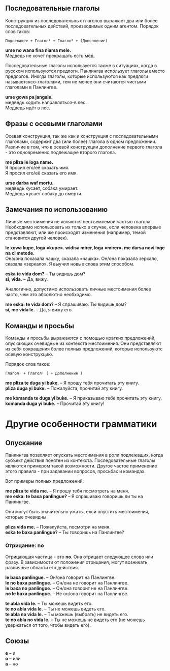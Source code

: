 ## Последовательные глаголы

Конструкция из последовательных глаголов выражает два или более последовательных действий, производимых одним агентом. Порядок слов таков:

    Подлежащее + Глагол¹ + Глагол² + (Дополнение)

**urse no wana fina niama mele.**  
Медведь не хочет прекращать есть мёд.

Последовательные глаголы используется также в ситуациях, когда в русском используются предлоги. Панлингва использует глаголы вместо предлогов. Иногда глаголы, которые используются как предлоги называетсясо-глаголами, тем не менее они считаются чистыми глаголами в Панлингве.

**urse gowa pa jangale.**  
медведь ходить направляться-в лес.  
Медведь идёт в лес.

## Фразы с осевыми глаголами

Осевая конструкция, так же как и конструкция с последовательными глаголами, содержит два (или более) глагола в одном предложении. Различие в том, что в осевой конструкции дополнение первого глагола - это одновременно подлежащее второго глагола.

**me pliza le loga name.**  
Я просил его/её сказать имя.  
Я просил его/её сказать его имя.

**urse darba waf mortu.**  
медведь кусает, собака умирает.  
Медведь кусает собаку до смерти.


## Замечания по использованию

Личные местоимения не являются неотъемлемой частью глагола. Необходимо использовать их только в случае, если человека впервые представляют, или же происходят изменения (например, темой становится другой человек).

**le xowa kupe, loga «kupe». widisa mirer, loga «mirer». me darsa novi loge na ci metode.**  
Она/она показала чашку, сказала «чашка». Он/она показала зеркало, сказала «зеркало». Я выучил новые слова этим способом.

**eska te vida dom?**
– Ты видишь дом?  
**si, vida.**
– Да, вижу.

Аналогично, допустимо использовать личные местоимения более часто, чем это абсолютно необходимо.

**me eska: te vida dom?**
– Я спрашиваю: Ты видишь дом?  
**si, me vida le.**
– Да, я вижу его.



## Команды и просьбы

Команды и просьбы выражаются с помощью кратких предложений, опускающих очевидные из контекста местоимения. Они представляют из себя сокращения более полных предложений, которые используютс осевую конструкцию.

Порядок слов таков:

    Глагол¹ + Глагол² ( + Дополнение )

**me pliza te duga yi buke.**
– Я прошу тебя прочитать эту книгу.  
**pliza duga yi buke.**
– Пожалуйста, прочитай эту книгу.

**me komanda te duga yi buke.**
– Я приказываю тебе прочитать эту книгу.  
**komanda duga yi buke.**
– Прочитай эту книгу!

<!--
**me mat te duga ci buke.**
– Я запрещаю тебе читать эту книгу.  
**mat duga ci buke!**
– Не читай эту книгу!
-->

# Другие особенности грамматики

## Опускание

Панлингва позволяет опускать местоимения в роли подлежащих, когда субъект действия понятен из контекста. Последовательные глаголы являются примером такой возможности. Другое частое применение этого правила - при задавании вопросов, просьбах и командах.

Вот примеры полных предложений:

**me pliza te vida me.**
– Я прошу тебя посмотреть на меня.  
**me eska: te baxa panlingue?**
– Я спрашиваю говоришь ли ты на Панлингве.

Они могут быть значительно ужаты, елси опустить местоимения, которые очевидны.

**pliza vida me.**
– Пожалуйста, посмотри на меня.  
**eska te baxa panlingue?**
– Ты говоришь на Панлингве?

### Отрицание: no

Отрицающая частица - это **no**. Она отрицает следующее слово или фразу. В зависимости от положения отрицания, могут возникать различные области его действия.

**le baxa panlingue.**
– Он/она говорит на Панлингве.  
**le no baxa panlingue.**
– Он/она не говорит на Панлингве.  
**le baxa no panlingue.**
– Он/она говорит не на Панлингве.  
**no le baxa panlingue.**
– Не он/она говорит на Панлингве.

**te abla vida le.**
– Ты можешь видеть его.  
**te no abla vida le.**
– Ты не можешь видеть его.  
**te abla no vida le.**
– Ты можешь (выбрать) не видеть его.  
**te no abla no vida le.**
– Ты не можешь не видеть его (не можешь удержаться от того, чтобы видеть его).


## Союзы

**e**
– и  
**o**
– или  
**a**
– но


